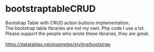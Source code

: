 # bootstraptableCRUD
Bootstrap Table with CRUD action buttons implementation. 
<br>
    The bootstrap table libraries are not my own. Php code I use a lot.
<br>
		Please support the people who wrote these libraries, they are great.	
<br>
		https://datatables.net/examples/styling/bootstrap

